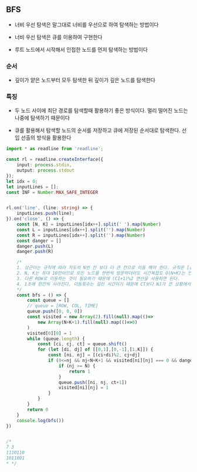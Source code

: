 ## BFS

- 너비 우선 탐색은 말그대로 너비를 우선으로 하여 탐색하는 방법이다

- 너비 우선 탐색은 큐를 이용하여 구현한다

- 루트 노드에서 시작해서 인접한 노드를 먼저 탐색하는 방법이다

### 순서

- 깊이가 얕은 노드부터 모두 탐색한 뒤 깊이가 깊은 노드를 탐색한다

### 특징

- 두 노드 사이에 최단 경로를 탐색할때 활용하기 좋은 방식이다. 멀리 떨어진 노드는 나중에 탐색하기 때문이다

- 큐를 활용해서 탐색할 노드의 순서를 저장하고 큐에 저장된 순서대로 탐색한다. 선입 선출의 방식을 활용한다

```ts
import * as readline from 'readline';

const rl = readline.createInterface({
    input: process.stdin,
    output: process.stdout
});
let idx = 0;
let inputLines = [];
const INF = Number.MAX_SAFE_INTEGER


rl.on('line', (line: string) => {
    inputLines.push(line);
}).on('close', () => {
    const [N, K] = inputLines[idx++].split(' ').map(Number)
    const L = inputLines[idx++].split('').map(Number)
    const R = inputLines[idx++].split('').map(Number)
    const danger = []
    danger.push(L)
    danger.push(R)

    /*
    1. 상근이는 규칙에 따라 지도의 N번 칸 보다 더 큰 칸으로 이동 해야 한다. 규칙은 [같은 줄 + 1, 같은 줄 - 1, 다른 줄 + K]이므로  2 * (N+K+1) 형태의 VISITED를 BFS 하면 된다.
    2. N, K는 최대 10만이므로 모든 노드를 한번씩 방문하더라도 시간복잡도 O(N+K)는 안전하다.
    3. 다른 ROW로 이동하는 것이 필요하기 때문에 (CI+1)%2 연산을 사용하면 된다.
    4. 1초에 한칸씩 사라진다. 이동횟수는 걸린 시간이기 때문에 CT보다 NJ가 큰 상황에서만 이동해야한다.
    */
    const bfs = () => {
        const queue = []
        // queue = [ROW, COL, TIME]
        queue.push([0, 0, 0])
        const visited = new Array(2).fill(null).map(()=>
            new Array(N+K+1).fill(null).map(()=>0)
        )
        visited[0][0] = 1
        while (queue.length) {
            const [ci, cj, ct] = queue.shift()
            for (let [di, dj] of [[0,1],[0,-1],[1,K]]) {
                const [ni, nj] = [(ci+di)%2, cj+dj]
                if (0<=nj && nj<N+K+1 && visited[ni][nj] === 0 && danger[ni][nj] !== 0 && ct < nj) {
                    if (nj >= N) {
                        return 1
                    }
                    queue.push([ni, nj, ct+1])
                    visited[ni][nj] = 1
                }
            }
        }
        return 0
    }
    console.log(bfs())
})


/*
7 3
1110110
1011001
* */
```